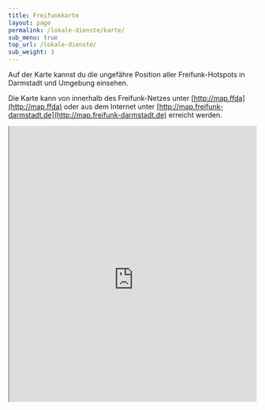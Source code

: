 ```yaml
---
title: Freifunkkarte
layout: page
permalink: /lokale-dienste/karte/
sub_menu: true
top_url: /lokale-dienste/
sub_weight: 3
---
```


Auf der Karte kannst du die ungefähre Position aller Freifunk-Hotspots in Darmstadt und Umgebung einsehen.

Die Karte kann von innerhalb des Freifunk-Netzes unter [http://map.ffda](http://map.ffda) oder aus dem Internet unter [http://map.freifunk-darmstadt.de](http://map.freifunk-darmstadt.de) erreicht werden.

<div style="width:100%; height:40em; overflow:hidden; position: relative">
	<iframe src="http://map.darmstadt.freifunk.net" style="position:absolute; width:100%; height:50em; top:-30px"></iframe>
</div>
